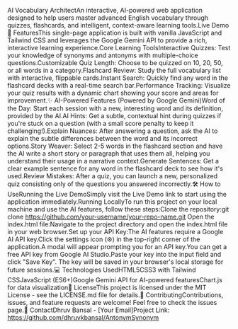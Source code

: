 AI Vocabulary ArchitectAn interactive, AI-powered web application designed to help users master advanced English vocabulary through quizzes, flashcards, and intelligent, context-aware learning tools.Live Demo🚀 FeaturesThis single-page application is built with vanilla JavaScript and Tailwind CSS and leverages the Google Gemini API to provide a rich, interactive learning experience.Core Learning ToolsInteractive Quizzes: Test your knowledge of synonyms and antonyms with multiple-choice questions.Customizable Quiz Length: Choose to be quizzed on 10, 20, 50, or all words in a category.Flashcard Review: Study the full vocabulary list with interactive, flippable cards.Instant Search: Quickly find any word in the flashcard decks with a real-time search bar.Performance Tracking: Visualize your quiz results with a dynamic chart showing your score and areas for improvement.✨ AI-Powered Features (Powered by Google Gemini)Word of the Day: Start each session with a new, interesting word and its definition, provided by the AI.AI Hints: Get a subtle, contextual hint during quizzes if you're stuck on a question (with a small score penalty to keep it challenging!).Explain Nuances: After answering a question, ask the AI to explain the subtle differences between the word and its incorrect options.Story Weaver: Select 2-5 words in the flashcard section and have the AI write a short story or paragraph that uses them all, helping you understand their usage in a narrative context.Generate Sentences: Get a clear example sentence for any word in the flashcard deck to see how it's used.Review Mistakes: After a quiz, you can launch a new, personalized quiz consisting only of the questions you answered incorrectly.🛠️ How to UseRunning the Live DemoSimply visit the Live Demo link to start using the application immediately.Running LocallyTo run this project on your local machine and use the AI features, follow these steps:Clone the repository:git clone https://github.com/your-username/your-repo-name.git
Open the index.html file:Navigate to the project directory and open the index.html file in your web browser.Set up your API Key:The AI features require a Google AI API key.Click the settings icon (⚙️) in the top-right corner of the application.A modal will appear prompting you for an API key.You can get a free API key from Google AI Studio.Paste your key into the input field and click "Save Key". The key will be saved in your browser's local storage for future sessions.💻 Technologies UsedHTML5CSS3 with Tailwind CSSJavaScript (ES6+)Google Gemini API for AI-powered featuresChart.js for data visualization📜 LicenseThis project is licensed under the MIT License - see the LICENSE.md file for details.🤝 ContributingContributions, issues, and feature requests are welcome! Feel free to check the issues page.📧 ContactDhruv Bansal - [Your Email]Project Link: https://github.com/dhruvkbansal/AntonymSynonym
